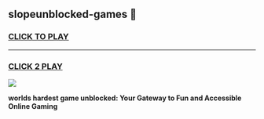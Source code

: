 
## slopeunblocked-games 👋
<h3>
<a href="https://premium.freeplayer.one?title=slopeunblocked-games&ref=14F">CLICK TO PLAY</a></h3>
<hr>

<h3>
<a href="https://premium.freeplayer.one?title=slopeunblocked-games&ref=14F">CLICK 2 PLAY</a>
  
</h3>

<a href="https://premium.freeplayer.one?title=slopeunblocked-games&ref=12F/"><img src="https://clearcache.store/games.png"></a>


**worlds hardest game unblocked: Your Gateway to Fun and Accessible Online Gaming**
